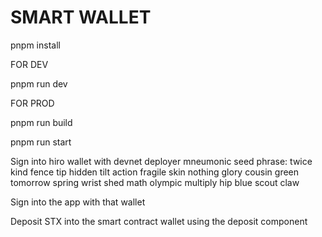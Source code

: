 
# SMART WALLET

pnpm install

FOR DEV

pnpm run dev

FOR PROD

pnpm run build

pnpm run start

Sign into hiro wallet with devnet deployer mneumonic seed phrase:
twice kind fence tip hidden tilt action fragile skin nothing glory cousin green tomorrow spring wrist shed math olympic multiply hip blue scout claw

Sign into the app with that wallet 

Deposit STX into the smart contract wallet using the deposit component
